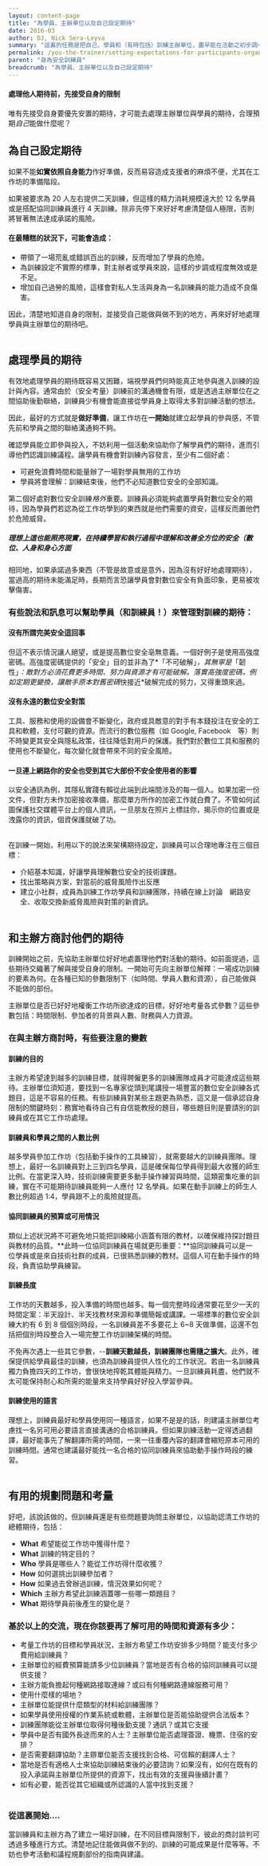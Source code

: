 ```yaml
---
layout: content-page
title: "為學員、主辦單位以及自己設定期待"
date: 2016-03
author: DJ, Nick Sera-Leyva
summary: "這裏的任務是把自己、學員和（有時包括）訓練主辦單位，盡早能在活動之初步調一致，提供一些有用的方式來促進此方面的討論"
permalink: /you-the-trainer/setting-expectations-for-participants-organizers-and-yourself/
parent: "身為安全訓練員"
breadcrumb: "為學員、主辦單位以及自己設定期待"
---
```

#### 處理他人期待前，先接受自身的限制
唯有先接受自身要優先安置的期待，才可能去處理主辦單位與學員的期待，合理預期*自己*能做什麼呢？

## 為自己設定期待
如果不能**如實依照自身能力**作好準備，反而易容造成支援者的麻煩不便，尤其在工作坊的準備階段。　

如果被要求為 20 人左右提供二天訓練，但這樣的精力消耗規模遠大於 12 名學員或是搭配協同訓練員進行 4 天訓練。除非先停下來好好考慮清楚個人極限，否則將冒著無法達成承諾的風險。

#### 在最糟糕的狀況下，可能會造成：
  - 帶領了一場荒亂或錯誤百出的訓練，反而增加了學員的危險。
  - 為訓練設定不實際的標準，對主辦者或學員來說，這樣的步調或程度無效或是不足。 
  - 增加自己過勞的風險，這樣會對私人生活與身為一名訓練員的能力造成不良傷害。

因此，清楚地知道自身的限制，並接受自己能做與做不到的地方，再來好好地處理學員與主辦單位的期待吧。
<br><br>

## 處理學員的期待
有效地處理學員的期待既容易又困難，端視學員們何時能真正地參與進入訓練的設計與內容。通常由於（安全考量）訓練前的溝通機會有限，或是透過主辦單位在之間協助後勤聯絡，訓練員少有機會能直接從學員身上取得太多對訓練活動的想法。　

因此，最好的方式就是**做好準備**，讓工作坊在**一開始**就建立起學員的參與感，不管先前和學員之間的聯絡溝通夠不夠。

確認學員能立即參與投入，不妨利用一個活動來協助你了解學員們的期待，進而引導他們認識訓練議程。讓學員有機會對訓練內容發言，至少有二個好處：　

  - 可避免浪費時間和能量辦了一場對學員無用的工作坊
  - 學員將會理解：訓練結束後，他們不必知道數位安全的全部知識。

第二個好處對數位安全訓練*格外*重要。訓練員必須能夠處置學員對數位安全的期待，因為學員們若認為從工作坊學到的東西就是他們需要的資安，這樣反而置他們於危險威脅。

##### 理想上這也能照亮現實，在持續學習和執行過程中理解和改善全方位的安全（數位、人身和身心方面

相同地，如果承諾過多東西（不管是故意或是意外，因為沒有好好地處理期待），當過高的期待未能滿足時，長期而言恐讓學員會對數位安全有負面印象，更易被攻擊傷害。

### 有些說法和訊息可以幫助學員（和訓練員！）來管理對訓練的期待：

#### 沒有所謂完美安全這回事
但這不表示情況讓人絕望，或是提高數位安全亳無意義。一個好例子是使用高強度密碼。高強度密碼提供的「安全」目的並非為了*「不可破解」*，其無寧是*「韌性」*：敵對方必須花費更多時間、努力與資源才有可能破解。*落實*高強度密碼，例如定期更變換，讓敵手原本對舊密碼*快接近*破解完成的努力，又得重頭來過。

#### 沒有永遠的數位安全對策
工具、服務和使用的設備會不斷變化，政府或具敵意的對手有本錢投注在安全的工具和軟體，支付可觀的資源。而流行的數位服務（如 Google, Facebook　等）則不時變更其安全與隱私政策，往往降低對用戶的保護。我們對於數位工具和服務的使用也不斷變化，每次變化就會帶來不同的安全風險。

#### 一旦連上網路你的安全也受到其它大部份不安全使用者的影響
以安全通訊為例，其隱私實踐有賴從此端到此端間涉及的每一個人。如果加密一份文件，但對方未作加密接收準備，那麼單方所作的加密工作就白費了。不管如何試圖保護社交媒體平台上的個人資訊，一旦朋友在照片上標註你，揭示你的位置或是洩露你的資訊，個資保護就破了功。　
<br><br>

在訓練一開始，利用以下的說法來架構期待設定，訓練員可以合理地專注在三個目標：

  - 介紹基本知識，好讓學員理解數位安全的技術課題。　　
  - 找出策略與方案，對當前的威脅風險作出反應 
  - 建立小社群，成員為訓練工作坊學員和訓練團隊，持續在線上討論　網路安全、收取交換新威脅風險與對策的新資訊。
<br><br>

## 和主辦方商討他們的期待
訓練開始之前，先協助主辦單位好好地處置理他們對活動的期待。如前面提過，這些期待交織著了解與接受自身的限制。一開始可先向主辦單位解釋：一場成功訓練的要素為何。在各種已知的參數限制下（如時間、學員人數和資源），自己能做與不能做的部份。

主辦單位是否已好好地權衡工作坊所欲達成的目標，好好地考量各式參數？這些參數包括：時間限制、參加者的背景與人數、財務與人力資源。

### 在與主辦方商討時，有些要注意的變數

#### 訓練的目的

主辦方希望達到越多的訓練目標，就得聘僱更多的訓練團隊成員才可能達成這些期待。主辦單位須知道，要找到一名專家從頭到尾講授一場豐富的數位安全訓練各式題目，這是不容易的任務。有些訓練員對某些主題更為熟悉，這又是一個承認自身限制的關鍵時刻：務實地看待自己有自信能教授的題目，哪些題目則是要請別的訓練員或在其它工作坊處理。

#### 訓練員和學員之間的人數比例
越多學員參加工作坊（包括動手操作的工具練習），就需要越大的訓練員團隊。理想上，最好一名訓練員對上三到四名學員，這是確保每位學員得到最大收獲的師生比例。在當更深入時，技術訓練需要更多動手操作練習與時間，這類密集吃重的訓練，實在不可能期待訓練員能夠一人應付 12 名學員。如果在動手訓練上的師生人數比例超過 1:4，學員跟不上的風險就提高。　

#### 協同訓練員的預算或可用情況
類似上述狀況將不可避免地只能把訓練縮小涵蓋有限的教材，以確保維持探討題目與教材的品質。**此時一位協同訓練員在場就更形重要：**協同訓練員可以是一位學員或是來自技術社群的成員，已很熟悉訓練的教材。這個人可在動手操作的時段，負責協助學員練習。

#### 訓練長度
工作坊的天數越多，投入準備的時間也越多。每一個完整時段通常要花至少一天的時間定案：半天設計、半天找教材來源和準備簡報或講課。一場標準的數位安全訓練大約有 6 到 8 個個別時段，一名訓練員差不多要花上 6~8 天做準備，這還不包括把個別時段整合入一場完整工作坊訓練架構的時間。

不免再次遇上一些其它參數，--**訓練天數越長，訓練團隊也需隨之擴大**。此外，確保提供給學員最佳的訓練，也須為訓練員提供人性化的工作狀況。若由一名訓練員獨力負擔四天的工作坊，會很快地搾乾其體能與精力。一旦訓練員耗盡，他們就不太可能保持耐心和所需的能量來支持學員好好投入學習參與。

#### 訓練使用的語言
理想上，訓練員最好和學員使用同一種語言，如果不是是的話，則建議主辦單位考慮找一名另可用必要語言直接溝通的合格訓練員。但如果訓練活動一定得透過翻譯，最好能事先了解翻譯所需的時間，一來一往重覆內容的翻譯會縮短原本可用的訓練時間。通常也建議最好能找一名合格的協同訓練員來協助動手操作時段的練習。
<br><br>

## 有用的規劃問題和考量
好吧，該說該做的，但訓練員還是有些問題要詢問主辦單位，以協助認清工作坊的總體期待，包括：
  - **What** 希望能從工作坊中獲得什麼？
  - **What** 訓練的特定目的？
  - **Who** 學員是哪些人？能從工作坊得什麼收獲？
  - **How** 如何選挑出訓練參加者？
  - **How** 如果過去曾辦過訓練，情況效果如何呢？
  - **Which** 主辦方希望此訓練涵蓋哪一些哪一類題目？
  - **What** 期待學員前後產生的變化是？

### 基於以上的交流，現在你該要再了解可用的時間和資源有多少：
  - 考量工作坊的目標和學員狀況，主辦方希望工作坊安排多少時間？能支付多少費用給訓練員？
  - 主辦單位的經費預算能請多少位訓練員？當地是否有合格的協同訓練員可以提供支援？
  - 主辦方能負擔起何種網路接取連線？或曰有何種網路連線服務可用？　
  - 使用什麼樣的場地？
  - 主辦單位能提供什麼類型的材料給訓練團隊？
  - 如果學員使用授權的作業系統或軟體，主辦單位是否能協助提供合法版本？
  - 訓練團隊能從主辦單位取得何種後勤支援？通訊？或其它支援
  - 學員中是否有國外長途而來的人士？主辦單位能否處理簽證、機票、住宿的安排？
  - 是否需要翻譯協助？主辧單位能否支援找到合格、可信賴的翻譯人士？
  - 當地是否有適格人士來協助訓練結束後的必要諮詢？如果沒有，如何在既有的投入承諾與主辦單位所提供的資源下，找出有效的支援與後續計畫？ 
  - 如有必要，能否從其它組織或所認識的人當中找到支援？
<br><br>

### 從這裏開始....
當訓練員和主辦方為了建立一場好訓練，在不同目標與限制下，彼此的商討談判可透過多種進行方式。清楚地記住能做與做不到的、訓練的可能成果是什麼等等。不妨也參考活動和議程規劃部份的指南與建議。

<br><br>

